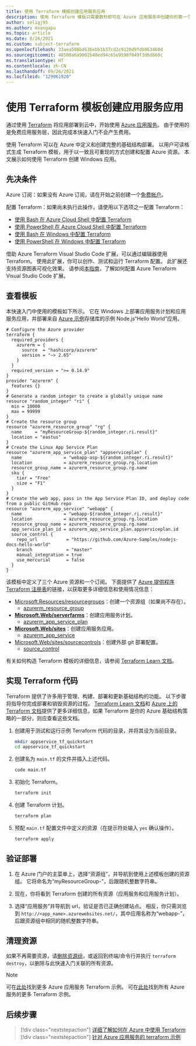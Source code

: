 ```yaml
---
title: 使用 Terraform 模板创建应用服务应用
description: 使用 Terraform 模板只需要数秒即可在 Azure 应用服务中创建你的第一个应用，这是将应用部署到应用服务的诸多方式之一。
author: seligj95
ms.author: msangapu
ms.topic: article
ms.date: 8/26/2021
ms.custom: subject-terraform
ms.openlocfilehash: 33aea508bd636ebb1b37cd2c9120d9fdb863460d
ms.sourcegitcommit: 48500a6a9002b48ed94c65e9598f049f3d6db60c
ms.translationtype: HT
ms.contentlocale: zh-CN
ms.lasthandoff: 09/26/2021
ms.locfileid: "129061920"
---
```

# <a name="create-app-service-app-using-a-terraform-template"></a>使用 Terraform 模板创建应用服务应用

通过使用 [Terraform](/azure/developer/terraform/) 将应用部署到云中，开始使用 [Azure 应用服务](overview.md)。 由于使用的是免费应用服务层，因此完成本快速入门不会产生费用。

使用 Terraform 可以在 Azure 中定义和创建完整的基础结构部署。 以用户可读格式生成 Terraform 模板，用于以一致且可重现的方式创建和配置 Azure 资源。 本文展示如何使用 Terraform 创建 Windows 应用。

## <a name="prerequisites"></a>先决条件

Azure 订阅：如果没有 Azure 订阅，请在开始之前创建一个[免费帐户](https://azure.microsoft.com/free/?ref=microsoft.com&utm_source=microsoft.com&utm_medium=docs&utm_campaign=visualstudio)。

配置 Terraform：如果尚未执行此操作，请使用以下选项之一配置 Terraform：

* [使用 Bash 在 Azure Cloud Shell 中配置 Terraform](/azure/developer/terraform/get-started-cloud-shell-bash?tabs=bash)
* [使用 PowerShell 在 Azure Cloud Shell 中配置 Terraform](/azure/developer/terraform/get-started-cloud-shell-powershell?tabs=bash)
* [使用 Bash 在 Windows 中配置 Terraform](/azure/developer/terraform/get-started-windows-bash?tabs=bash)
* [使用 PowerShell 在 Windows 中配置 Terraform](/azure/developer/terraform/get-started-windows-powershell?tabs=bash)

借助 Azure Terraform Visual Studio Code 扩展，可以通过编辑器使用 Terraform。 使用此扩展，你可以创作、测试和运行 Terraform 配置。 此扩展还支持资源图表可视化效果。 请参阅[本指南](/azure/developer/terraform/configure-vs-code-extension-for-terraform)，了解如何配置 Azure Terraform Visual Studio Code 扩展。

## <a name="review-the-template"></a>查看模板

本快速入门中使用的模板如下所示。 它在 Windows 上部署应用服务计划和应用服务应用，并部署来自 [Azure 示例](https://github.com/Azure-Samples)存储库的示例 Node.js“Hello World”应用。

```hcl
# Configure the Azure provider
terraform {
  required_providers {
    azurerm = {
      source  = "hashicorp/azurerm"
      version = "~> 2.65"
    }
  }
  required_version = ">= 0.14.9"
}
provider "azurerm" {
  features {}
}
# Generate a random integer to create a globally unique name
resource "random_integer" "ri" {
  min = 10000
  max = 99999
}
# Create the resource group
resource "azurerm_resource_group" "rg" {
  name     = "myResourceGroup-${random_integer.ri.result}"
  location = "eastus"
}
# Create the Linux App Service Plan
resource "azurerm_app_service_plan" "appserviceplan" {
  name                = "webapp-asp-${random_integer.ri.result}"
  location            = azurerm_resource_group.rg.location
  resource_group_name = azurerm_resource_group.rg.name
  sku {
    tier = "Free"
    size = "F1"
  }
}
# Create the web app, pass in the App Service Plan ID, and deploy code from a public GitHub repo
resource "azurerm_app_service" "webapp" {
  name                = "webapp-${random_integer.ri.result}"
  location            = azurerm_resource_group.rg.location
  resource_group_name = azurerm_resource_group.rg.name
  app_service_plan_id = azurerm_app_service_plan.appserviceplan.id
  source_control {
    repo_url           = "https://github.com/Azure-Samples/nodejs-docs-hello-world"
    branch             = "master"
    manual_integration = true
    use_mercurial      = false
  }
}
```

该模板中定义了三个 Azure 资源和一个订阅。 下面提供了 [Azure 提供程序 Terraform 注册表](https://registry.terraform.io/providers/hashicorp/azurerm/latest/docs)的链接，以获取更多详细信息和使用情况信息：

* [Microsoft.Resources/resourcegroups](/azure/templates/microsoft.resources/resourcegroups?tabs=json)：创建一个资源组（如果尚不存在）。
  * [azurerm_resource_group](https://registry.terraform.io/providers/hashicorp/azurerm/latest/docs/resources/resource_group) 
* [**Microsoft.Web/serverfarms**](/azure/templates/microsoft.web/serverfarms)：创建应用服务计划。
  * [azurerm_app_service_plan](https://registry.terraform.io/providers/hashicorp/azurerm/latest/docs/resources/app_service_plan)
* [**Microsoft.Web/sites**](/azure/templates/microsoft.web/sites)：创建应用服务应用。
  * [azurerm_app_service](https://registry.terraform.io/providers/hashicorp/azurerm/latest/docs/resources/app_service)
* [Microsoft.Web/sites/sourcecontrols](/azure/templates/microsoft.web/sites/sourcecontrols)：创建外部 git 部署配置。
  * [source_control](https://registry.terraform.io/providers/hashicorp/azurerm/latest/docs/resources/app_service#source_control)

有关如何构造 Terraform 模板的详细信息，请参阅 [Terraform Learn 文档](https://learn.hashicorp.com/collections/terraform/azure-get-started?utm_source=WEBSITE&utm_medium=WEB_IO&utm_offer=ARTICLE_PAGE&utm_content=DOCS)。

## <a name="implement-the-terraform-code"></a>实现 Terraform 代码

Terraform 提供了许多用于管理、构建、部署和更新基础结构的功能。 以下步骤将指导你完成部署和销毁资源的过程。 [Terraform Learn 文档](https://learn.hashicorp.com/collections/terraform/azure-get-started?utm_source=WEBSITE&utm_medium=WEB_IO&utm_offer=ARTICLE_PAGE&utm_content=DOCS)和 [Azure 上的 Terraform 文档](/azure/developer/terraform/)提供了更多详细信息，如果 Terraform 是你的 Azure 基础结构策略的一部分，则应查看这些文档。

1. 创建用于测试和运行示例 Terraform 代码的目录，并将其设为当前目录。

    ```bash
    mkdir appservice_tf_quickstart
    cd appservice_tf_quickstart
    ```

1. 创建名为 `main.tf` 的文件并插入上述代码。

    ```bash
    code main.tf
    ```

1. 初始化 Terraform。

    ```bash
    terraform init
    ```

1. 创建 Terraform 计划。

    ```bash
    terraform plan
    ```

1. 预配 `main.tf` 配置文件中定义的资源（在提示符处输入 `yes` 确认操作）。

    ```bash
    terraform apply
    ```

## <a name="validate-the-deployment"></a>验证部署

1. 在 Azure 门户的主菜单上，选择“资源组”，并导航到使用上述模板创建的资源组。 它将命名为“myResourceGroup-”，后跟随机整数字符串。

1. 现在，你将看到 Terraform 创建的所有资源（应用服务和应用服务计划）。

1. 选择“应用服务”并导航到 url，验证是否已正确创建站点。 相反，你只需浏览到 `http://<app_name>.azurewebsites.net/`，其中应用名称为“webapp-”，后跟资源组中相同的随机整数字符串。

## <a name="clean-up-resources"></a>清理资源

如果不再需要资源，请[删除资源组](../azure-resource-manager/management/delete-resource-group.md?tabs=azure-portal#delete-resource-group)，或返回到终端/命令行并执行 `terraform destroy`，以删除与此快速入门关联的所有资源。

> [!NOTE]
> 可在[此处](/azure/app-service/samples-terraform)找到更多 Azure 应用服务 Terraform 示例。 可在[此处](https://github.com/hashicorp/terraform-provider-azurerm/tree/main/examples)找到所有 Azure 服务的更多 Terraform 示例。
## <a name="next-steps"></a>后续步骤

> [!div class="nextstepaction"] 
> [详细了解如何在 Azure 中使用 Terraform](/azure/terraform)
> [!div class="nextstepaction"] 
> [针对 Azure 应用服务的 terraform 示例](/azure/app-service/samples-terraform)